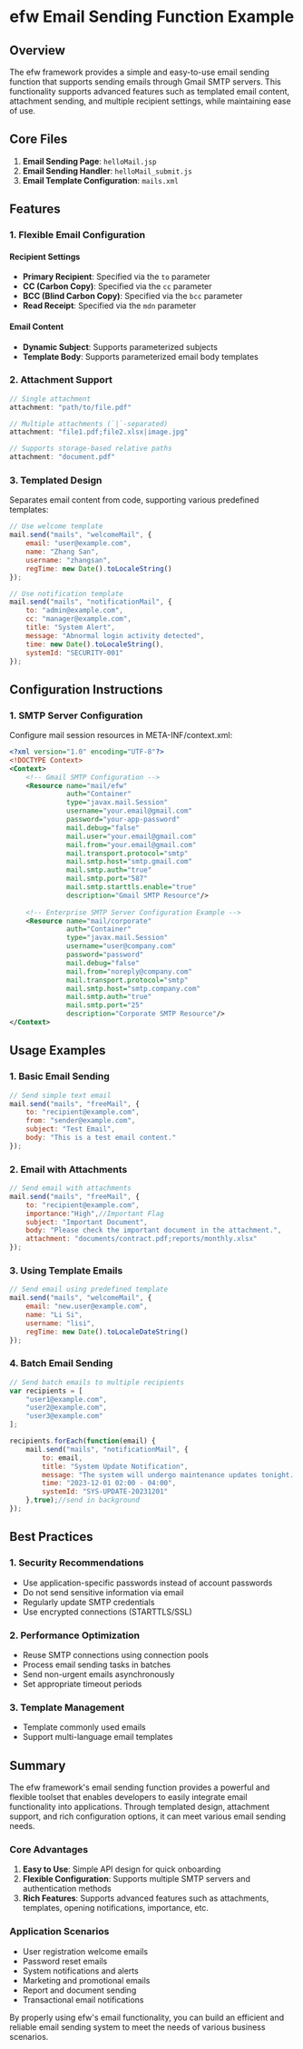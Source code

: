 # efw Email Sending Function Example

## Overview

The efw framework provides a simple and easy-to-use email sending function that supports sending emails through Gmail SMTP servers. This functionality supports advanced features such as templated email content, attachment sending, and multiple recipient settings, while maintaining ease of use.

## Core Files

1. **Email Sending Page**: `helloMail.jsp`
2. **Email Sending Handler**: `helloMail_submit.js`
3. **Email Template Configuration**: `mails.xml`

## Features

### 1. Flexible Email Configuration

#### Recipient Settings
- **Primary Recipient**: Specified via the `to` parameter
- **CC (Carbon Copy)**: Specified via the `cc` parameter
- **BCC (Blind Carbon Copy)**: Specified via the `bcc` parameter
- **Read Receipt**: Specified via the `mdn` parameter

#### Email Content
- **Dynamic Subject**: Supports parameterized subjects
- **Template Body**: Supports parameterized email body templates

### 2. Attachment Support

```javascript
// Single attachment
attachment: "path/to/file.pdf"

// Multiple attachments (`|`-separated)
attachment: "file1.pdf;file2.xlsx|image.jpg"

// Supports storage-based relative paths
attachment: "document.pdf"
```

### 3. Templated Design

Separates email content from code, supporting various predefined templates:
```javascript
// Use welcome template
mail.send("mails", "welcomeMail", {
    email: "user@example.com",
    name: "Zhang San",
    username: "zhangsan",
    regTime: new Date().toLocaleString()
});

// Use notification template
mail.send("mails", "notificationMail", {
    to: "admin@example.com",
    cc: "manager@example.com",
    title: "System Alert",
    message: "Abnormal login activity detected",
    time: new Date().toLocaleString(),
    systemId: "SECURITY-001"
});
```

## Configuration Instructions

### 1. SMTP Server Configuration

Configure mail session resources in META-INF/context.xml:
```xml
<?xml version="1.0" encoding="UTF-8"?>
<!DOCTYPE Context>
<Context>
    <!-- Gmail SMTP Configuration -->
    <Resource name="mail/efw"
              auth="Container"
              type="javax.mail.Session"
              username="your.email@gmail.com"
              password="your-app-password"
              mail.debug="false"
              mail.user="your.email@gmail.com"
              mail.from="your.email@gmail.com"
              mail.transport.protocol="smtp"
              mail.smtp.host="smtp.gmail.com"
              mail.smtp.auth="true"
              mail.smtp.port="587"
              mail.smtp.starttls.enable="true"
              description="Gmail SMTP Resource"/>
    
    <!-- Enterprise SMTP Server Configuration Example -->
    <Resource name="mail/corporate"
              auth="Container"
              type="javax.mail.Session"
              username="user@company.com"
              password="password"
              mail.debug="false"
              mail.from="noreply@company.com"
              mail.transport.protocol="smtp"
              mail.smtp.host="smtp.company.com"
              mail.smtp.auth="true"
              mail.smtp.port="25"
              description="Corporate SMTP Resource"/>
</Context>
```

## Usage Examples

### 1. Basic Email Sending

```javascript
// Send simple text email
mail.send("mails", "freeMail", {
    to: "recipient@example.com",
    from: "sender@example.com",
    subject: "Test Email",
    body: "This is a test email content."
});
```

### 2. Email with Attachments

```javascript
// Send email with attachments
mail.send("mails", "freeMail", {
    to: "recipient@example.com",
    importance:"High",//Important Flag
    subject: "Important Document",
    body: "Please check the important document in the attachment.",
    attachment: "documents/contract.pdf;reports/monthly.xlsx"
});
```

### 3. Using Template Emails

```javascript
// Send email using predefined template
mail.send("mails", "welcomeMail", {
    email: "new.user@example.com",
    name: "Li Si",
    username: "lisi",
    regTime: new Date().toLocaleDateString()
});
```

### 4. Batch Email Sending

```javascript
// Send batch emails to multiple recipients
var recipients = [
    "user1@example.com",
    "user2@example.com",
    "user3@example.com"
];

recipients.forEach(function(email) {
    mail.send("mails", "notificationMail", {
        to: email,
        title: "System Update Notification",
        message: "The system will undergo maintenance updates tonight. Please save your work in advance.",
        time: "2023-12-01 02:00 - 04:00",
        systemId: "SYS-UPDATE-20231201"
    },true);//send in background
});
```

## Best Practices

### 1. Security Recommendations
- Use application-specific passwords instead of account passwords
- Do not send sensitive information via email
- Regularly update SMTP credentials
- Use encrypted connections (STARTTLS/SSL)

### 2. Performance Optimization
- Reuse SMTP connections using connection pools
- Process email sending tasks in batches
- Send non-urgent emails asynchronously
- Set appropriate timeout periods

### 3. Template Management
- Template commonly used emails
- Support multi-language email templates

## Summary

The efw framework's email sending function provides a powerful and flexible toolset that enables developers to easily integrate email functionality into applications. Through templated design, attachment support, and rich configuration options, it can meet various email sending needs.

### Core Advantages
1. **Easy to Use**: Simple API design for quick onboarding
2. **Flexible Configuration**: Supports multiple SMTP servers and authentication methods
3. **Rich Features**: Supports advanced features such as attachments, templates, opening notifications, importance, etc.

### Application Scenarios
- User registration welcome emails
- Password reset emails
- System notifications and alerts
- Marketing and promotional emails
- Report and document sending
- Transactional email notifications

By properly using efw's email functionality, you can build an efficient and reliable email sending system to meet the needs of various business scenarios.